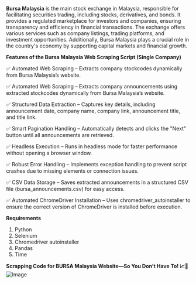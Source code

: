 **Bursa Malaysia** is the main stock exchange in Malaysia, responsible for facilitating securities trading, including stocks, derivatives, and bonds. It provides a regulated marketplace for investors and companies, ensuring transparency and efficiency in financial transactions. The exchange offers various services such as company listings, trading platforms, and investment opportunities. Additionally, Bursa Malaysia plays a crucial role in the country's economy by supporting capital markets and financial growth.

**Features of the Bursa Malaysia Web Scraping Script (Single Company)**

✅ Automated Web Scraping – Extracts company stockcodes dynamically from Bursa Malaysia’s website.

✅ Automated Web Scraping – Extracts company announcements using extracted stockcodes dynamically from Bursa Malaysia’s website.

✅ Structured Data Extraction – Captures key details, including announcement date, company name, company link, announcement title, and title link.

✅ Smart Pagination Handling – Automatically detects and clicks the "Next" button until all announcements are retrieved.

✅ Headless Execution – Runs in headless mode for faster performance without opening a browser window.

✅ Robust Error Handling – Implements exception handling to prevent script crashes due to missing elements or connection issues.

✅ CSV Data Storage – Saves extracted announcements in a structured CSV file (bursa_announcements.csv) for easy access.

✅ Automated ChromeDriver Installation – Uses chromedriver_autoinstaller to ensure the correct version of ChromeDriver is installed before execution.

**Requirements**

1.  Python
2.  Selenium
3.  Chromedriver autoinstaller
4.  Pandas
6.  Time

**Scrapping Code for BURSA Malaysia Website—So You Don’t Have To! 📈🤖**
![Image](https://github.com/user-attachments/assets/f071c7c1-9dd8-41b0-aa2f-476046c2c1d4)
